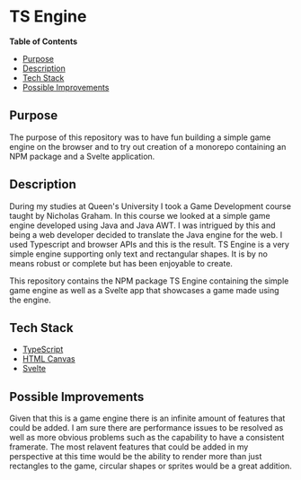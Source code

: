 # TS Engine

**Table of Contents**

-  [Purpose](#purpose)
-  [Description](#description)
-  [Tech Stack](#tech-stack)
-  [Possible Improvements](#possible-improvements)

## Purpose

The purpose of this repository was to have fun building a simple game engine on the browser and to try out creation of a monorepo containing an NPM package and a Svelte application.

## Description

During my studies at Queen's University I took a Game Development course taught by Nicholas Graham. In this course we looked at a simple game engine developed using Java and Java AWT. I was intrigued by this and being a web developer decided to translate the Java engine for the web. I used Typescript and browser APIs and this is the result. TS Engine is a very simple engine supporting only text and rectangular shapes. It is by no means robust or complete but has been enjoyable to create.

This repository contains the NPM package TS Engine containing the simple game engine as well as a Svelte app that showcases a game made using the engine.

## Tech Stack

-  [TypeScript](https://www.typescriptlang.org/docs/)
-  [HTML Canvas](https://www.w3schools.com/html/html5_canvas.asp)
-  [Svelte](https://svelte.dev/docs)

## Possible Improvements

Given that this is a game engine there is an infinite amount of features that could be added. I am sure there are performance issues to be resolved as well as more obvious problems such as the capability to have a consistent framerate. The most relavent features that could be added in my perspective at this time would be the ability to render more than just rectangles to the game, circular shapes or sprites would be a great addition.
